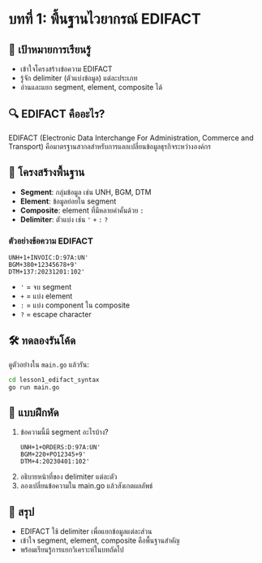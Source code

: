 # บทที่ 1: พื้นฐานไวยากรณ์ EDIFACT

## 🎯 เป้าหมายการเรียนรู้
- เข้าใจโครงสร้างข้อความ EDIFACT
- รู้จัก delimiter (ตัวแบ่งข้อมูล) แต่ละประเภท
- อ่านและแยก segment, element, composite ได้

## 🔍 EDIFACT คืออะไร?
EDIFACT (Electronic Data Interchange For Administration, Commerce and Transport) คือมาตรฐานสากลสำหรับการแลกเปลี่ยนข้อมูลธุรกิจระหว่างองค์กร

## 🧩 โครงสร้างพื้นฐาน
- **Segment**: กลุ่มข้อมูล เช่น UNH, BGM, DTM
- **Element**: ข้อมูลย่อยใน segment
- **Composite**: element ที่มีหลายค่าคั่นด้วย `:`
- **Delimiter**: ตัวแบ่ง เช่น `'` `+` `:` `?`

### ตัวอย่างข้อความ EDIFACT
```
UNH+1+INVOIC:D:97A:UN'
BGM+380+12345678+9'
DTM+137:20231201:102'
```
- `'` = จบ segment
- `+` = แบ่ง element
- `:` = แบ่ง component ใน composite
- `?` = escape character

## 🛠️ ทดลองรันโค้ด
ดูตัวอย่างใน `main.go` แล้วรัน:
```bash
cd lesson1_edifact_syntax
go run main.go
```

## 📝 แบบฝึกหัด
1. ข้อความนี้มี segment อะไรบ้าง?
   ```
   UNH+1+ORDERS:D:97A:UN'
   BGM+220+PO12345+9'
   DTM+4:20230401:102'
   ```
2. อธิบายหน้าที่ของ delimiter แต่ละตัว
3. ลองเปลี่ยนข้อความใน main.go แล้วสังเกตผลลัพธ์

## 🔑 สรุป
- EDIFACT ใช้ delimiter เพื่อแยกข้อมูลแต่ละส่วน
- เข้าใจ segment, element, composite คือพื้นฐานสำคัญ
- พร้อมเรียนรู้การแยกวิเคราะห์ในบทถัดไป 